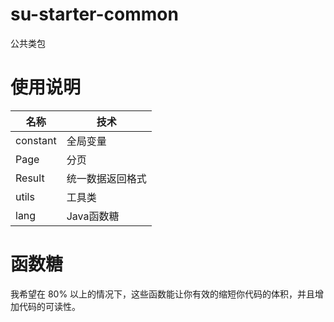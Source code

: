 # su-starter-common

公共类包

# 使用说明

| 名称         | 技术       |
|------------|----------|
| constant | 全局变量     |
| Page     | 分页       |
| Result     | 统一数据返回格式 |
| utils      | 工具类      |
| lang    | Java函数糖  |

# 函数糖

我希望在 80% 以上的情况下，这些函数能让你有效的缩短你代码的体积，并且增加代码的可读性。
